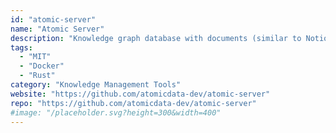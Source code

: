 ```yaml
---
id: "atomic-server"
name: "Atomic Server"
description: "Knowledge graph database with documents (similar to Notion), tables, search, and a powerful linked data API. Lightweight, very fast and no runtime dependencies."
tags:
  - "MIT"
  - "Docker"
  - "Rust"
category: "Knowledge Management Tools"
website: "https://github.com/atomicdata-dev/atomic-server"
repo: "https://github.com/atomicdata-dev/atomic-server"
#image: "/placeholder.svg?height=300&width=400"
---
```



